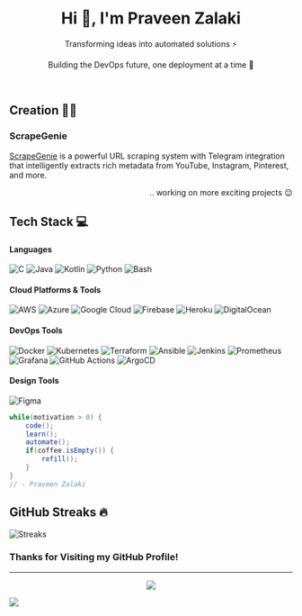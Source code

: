 <h1 align="center"> Hi 👋, I'm Praveen Zalaki </br> 
</h1>
<p align="center">Transforming ideas into automated solutions ⚡</p>
<p align="center">Building the DevOps future, one deployment at a time 🚀</p>
<p align="center">
<a href="mailto:praveenzalaki.arc@gmail.com" target="_blank"><img alt="" src="https://img.shields.io/badge/Email-000?logo=gmail&logoColor=D14836&style=for-the-badge" style="vertical-align:center" /></a>
<a href="https://linkedin.com/in/praveen-zalaki-72b275351" target="_blank"><img alt="" src="https://img.shields.io/badge/LinkedIn-000?logo=linkedin&logoColor=0A66C2&style=for-the-badge" style="vertical-align:center" /></a>
<a href="https://instagram.com/zenzer0s" target="_blank"><img alt="" src="https://img.shields.io/badge/Instagram-000?style=for-the-badge&logo=Instagram&logoColor=E4405F" style="vertical-align:center" /></a>
</p>

## Creation 👨‍💻

### ScrapeGenie
[ScrapeGenie](https://github.com/zenzer0s/ScrapeGenie.git) is a powerful URL scraping system with Telegram integration that intelligently extracts rich metadata from YouTube, Instagram, Pinterest, and more.

<p align="right">
.. working on more exciting projects 😉 </p>

## Tech Stack 💻
#### Languages
![C](https://img.shields.io/badge/-C-000?style=for-the-badge&logo=c)
![Java](https://img.shields.io/badge/-Java-000?style=for-the-badge&logo=openjdk&logoColor=ED8B00)
![Kotlin](https://img.shields.io/badge/-Kotlin-000?style=for-the-badge&logo=kotlin&logoColor=7F52FF)
![Python](https://img.shields.io/badge/-Python-000?style=for-the-badge&logo=python&logoColor=ffdd54)
![Bash](https://img.shields.io/badge/-Bash-000?style=for-the-badge&logo=gnu-bash&logoColor=white)

#### Cloud Platforms & Tools
![AWS](https://img.shields.io/badge/-AWS-000?style=for-the-badge&logo=amazon-aws&logoColor=FF9900)
![Azure](https://img.shields.io/badge/-Azure-000?style=for-the-badge&logo=microsoftazure&logoColor=0072C6)
![Google Cloud](https://img.shields.io/badge/-Google%20Cloud-000?style=for-the-badge&logo=google-cloud&logoColor=4285F4)
![Firebase](https://img.shields.io/badge/-Firebase-000?style=for-the-badge&logo=firebase&logoColor=FFCA28)
![Heroku](https://img.shields.io/badge/-Heroku-000?style=for-the-badge&logo=heroku&logoColor=430098)
![DigitalOcean](https://img.shields.io/badge/-DigitalOcean-000?style=for-the-badge&logo=digitalocean&logoColor=0080FF)


#### DevOps Tools
![Docker](https://img.shields.io/badge/-Docker-000?style=for-the-badge&logo=docker&logoColor=0db7ed)
![Kubernetes](https://img.shields.io/badge/-Kubernetes-000?style=for-the-badge&logo=kubernetes&logoColor=326ce5)
![Terraform](https://img.shields.io/badge/-Terraform-000?style=for-the-badge&logo=terraform&logoColor=5835CC)
![Ansible](https://img.shields.io/badge/-Ansible-000?style=for-the-badge&logo=ansible&logoColor=white)
![Jenkins](https://img.shields.io/badge/-Jenkins-000?style=for-the-badge&logo=jenkins&logoColor=white)
![Prometheus](https://img.shields.io/badge/-Prometheus-000?style=for-the-badge&logo=prometheus&logoColor=E6522C)
![Grafana](https://img.shields.io/badge/-Grafana-000?style=for-the-badge&logo=grafana&logoColor=F46800)
![GitHub Actions](https://img.shields.io/badge/-GitHub%20Actions-000?style=for-the-badge&logo=github-actions&logoColor=2088FF)
![ArgoCD](https://img.shields.io/badge/-ArgoCD-000?style=for-the-badge&logo=argo&logoColor=F16061)


#### Design Tools
![Figma](https://img.shields.io/badge/-Figma-000?style=for-the-badge&logo=figma&logoColor=F24E1E)

``` java
while(motivation > 0) {
    code();
    learn();
    automate();
    if(coffee.isEmpty()) {
        refill();
    }
}
// - Praveen Zalaki
```

## GitHub Streaks 🔥
![Streaks](https://nirzak-streak-stats.vercel.app/?user=zenzer0s&theme=jolly&date_format=j%20M%5B%20Y%5D)

### Thanks for Visiting my GitHub Profile!

---
<p align="center">
<img src="https://github.com/zenzer0s/zenzer0s/blob/output/github-contribution-grid-snake-dark.svg">
</p>

[![](https://visitcountpro.netlify.app/api?id=zenzer0s&pretty=true)](https://visitcount.itsvg.in)
